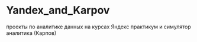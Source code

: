 # Yandex_and_Karpov
проекты по аналитике данных на курсах Яндекс практикум и симулятор аналитика (Карпов)
